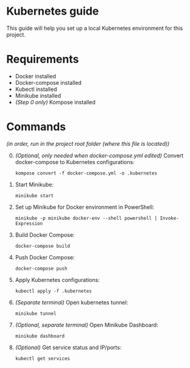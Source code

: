 # Kubernetes guide

This guide will help you set up a local Kubernetes environment for this project. 

# Requirements

- Docker installed
- Docker-compose installed
- Kubectl installed
- Minikube installed
- *(Step 0 only)* Kompose installed

# Commands

*(in order, run in the project root folder (where this file is located))*

0. *(Optional, only needed when docker-compose.yml edited)* Convert docker-compose to Kubernetes configurations:
    ```
    kompose convert -f docker-compose.yml -o .kubernetes
    ```

1. Start Minikube:
    ```
    minikube start
    ```

2. Set up Minikube for Docker environment in PowerShell:
    ```
    minikube -p minikube docker-env --shell powershell | Invoke-Expression
    ```

3. Build Docker Compose:
    ```
    docker-compose build
    ```

4. Push Docker Compose:
    ```
    docker-compose push
    ```

5. Apply Kubernetes configurations:
    ```
    kubectl apply -f .kubernetes
    ```

6. *(Separate terminal)* Open kubernetes tunnel:
    ```
    minikube tunnel
    ```

7. *(Optional, separate terminal)* Open Minikube Dashboard:
    ```
    minikube dashboard
    ```

8. *(Optional)* Get service status and IP/ports:
    ```
    kubectl get services
    ```